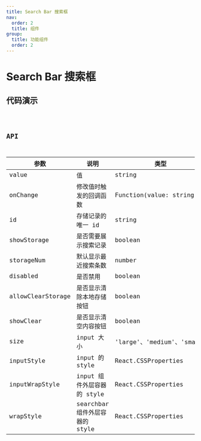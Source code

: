 ```yaml
---
title: Search Bar 搜索框
nav:
  order: 2
  title: 组件
group:
  title: 功能组件
  order: 2
---
```


# Search Bar 搜索框

## 代码演示

<code src='./demo/index.tsx' title='基础' />

## API

| 参数              | 说明                           | 类型                       | 默认值   |
| ----------------- | ------------------------------ | -------------------------- | -------- |
| value             | 值                             | string                     | 必填     |
| onChange          | 修改值时触发的回调函数         | Function(value: string)    | 必填     |
| id                | 存储记录的唯一 id              | string                     | 必填     |
| showStorage       | 是否需要展示搜索记录           | boolean                    | false    |
| storageNum        | 默认显示最近搜索条数           | number                     | 5        |
| disabled          | 是否禁用                       | boolean                    | false    |
| allowClearStorage | 是否显示清除本地存储按钮       | boolean                    | false    |
| showClear         | 是否显示清空内容按钮           | boolean                    | false    |
| size              | input 大小                     | 'large'、'medium'、'small' | 'medium' |
| inputStyle        | input 的 style                 | React.CSSProperties        | -        |
| inputWrapStyle    | input 组件外层容器的 style     | React.CSSProperties        | -        |
| wrapStyle         | searchbar 组件外层容器的 style | React.CSSProperties        | -        |
